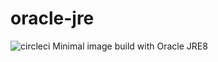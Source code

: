 # oracle-jre

![circleci][circleci]
Minimal image build with Oracle JRE8

[circleci]: https://img.shields.io/circleci/project/github/vektorcloud/oracle-jre.svg "oracle-jre"
